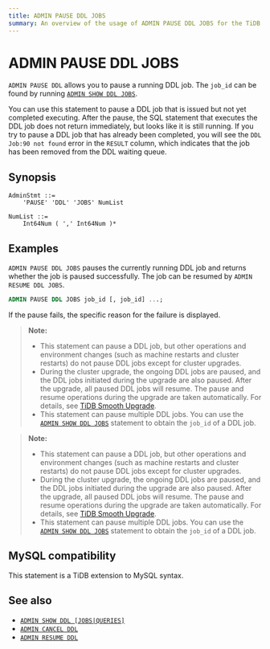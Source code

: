 ```yaml
---
title: ADMIN PAUSE DDL JOBS
summary: An overview of the usage of ADMIN PAUSE DDL JOBS for the TiDB database.
---
```


# ADMIN PAUSE DDL JOBS

`ADMIN PAUSE DDL` allows you to pause a running DDL job. The `job_id` can be found by running [`ADMIN SHOW DDL JOBS`](/sql-statements/sql-statement-admin-show-ddl.md).

You can use this statement to pause a DDL job that is issued but not yet completed executing. After the pause, the SQL statement that executes the DDL job does not return immediately, but looks like it is still running. If you try to pause a DDL job that has already been completed, you will see the `DDL Job:90 not found` error in the `RESULT` column, which indicates that the job has been removed from the DDL waiting queue.

## Synopsis

```ebnf+diagram
AdminStmt ::=
    'PAUSE' 'DDL' 'JOBS' NumList

NumList ::=
    Int64Num ( ',' Int64Num )*
```

## Examples

`ADMIN PAUSE DDL JOBS` pauses the currently running DDL job and returns whether the job is paused successfully. The job can be resumed by `ADMIN RESUME DDL JOBS`.

```sql
ADMIN PAUSE DDL JOBS job_id [, job_id] ...;
```

If the pause fails, the specific reason for the failure is displayed.

<CustomContent platform="tidb">

> **Note:**
>
> + This statement can pause a DDL job, but other operations and environment changes (such as machine restarts and cluster restarts) do not pause DDL jobs except for cluster upgrades.
> + During the cluster upgrade, the ongoing DDL jobs are paused, and the DDL jobs initiated during the upgrade are also paused. After the upgrade, all paused DDL jobs will resume. The pause and resume operations during the upgrade are taken automatically. For details, see [TiDB Smooth Upgrade](/smooth-upgrade-tidb.md).
> + This statement can pause multiple DDL jobs. You can use the [`ADMIN SHOW DDL JOBS`](/sql-statements/sql-statement-admin-show-ddl.md) statement to obtain the `job_id` of a DDL job.

</CustomContent>
<CustomContent platform="tidb-cloud">

> **Note:**
>
> + This statement can pause a DDL job, but other operations and environment changes (such as machine restarts and cluster restarts) do not pause DDL jobs except for cluster upgrades.
> + During the cluster upgrade, the ongoing DDL jobs are paused, and the DDL jobs initiated during the upgrade are also paused. After the upgrade, all paused DDL jobs will resume. The pause and resume operations during the upgrade are taken automatically. For details, see [TiDB Smooth Upgrade](https://docs.pingcap.com/tidb/stable/smooth-upgrade-tidb).
> + This statement can pause multiple DDL jobs. You can use the [`ADMIN SHOW DDL JOBS`](/sql-statements/sql-statement-admin-show-ddl.md) statement to obtain the `job_id` of a DDL job.

</CustomContent>

## MySQL compatibility

This statement is a TiDB extension to MySQL syntax.

## See also

* [`ADMIN SHOW DDL [JOBS|QUERIES]`](/sql-statements/sql-statement-admin-show-ddl.md)
* [`ADMIN CANCEL DDL`](/sql-statements/sql-statement-admin-cancel-ddl.md)
* [`ADMIN RESUME DDL`](/sql-statements/sql-statement-admin-resume-ddl.md)
